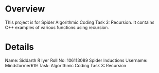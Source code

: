 Overview
========

This project is for Spider Algorithmic Coding Task 3: Recursion. It contains C++ examples of various functions using recursion.

Details
=======

Name: Siddarth R Iyer
Roll No: 106113089
Spider Inductions Username: Mindstormer619
Task: Algorithmic Coding Task 3: Recursion